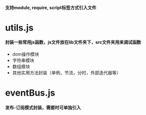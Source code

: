   ####  支持module, require, script标签方式引入文件

# utils.js
####  封装一些常用js函数，js文件放在lib文件夹下，src文件夹用来调试函数
- dom操作模块
- 字符串模块
- 数组模块
- 其他实用方法封装（单例，节流，分时，外部迭代器等）
# eventBus.js
#### 发布-订阅模式封装，需要时可单独引入




